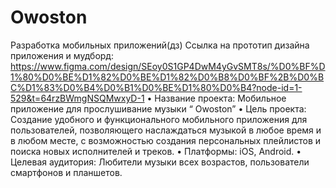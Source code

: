 # Owoston
Разработка мобильных приложений(дз)
Ссылка на прототип дизайна приложения и мудборд: https://www.figma.com/design/SEoy0S1GP4DwM4yGvSMT8s/%D0%BF%D1%80%D0%BE%D1%82%D0%BE%D1%82%D0%B8%D0%BF%2B%D0%BC%D1%83%D0%B4%D0%B1%D0%BE%D1%80%D0%B4?node-id=1-529&t=64rzBWmgNSQMwxyD-1
•	Название проекта: Мобильное приложение для прослушивание музыки “ Owoston”
•	Цель проекта: Создание удобного и функционального мобильного приложения для пользователей, позволяющего наслаждаться музыкой в любое время и в любом месте, с возможностью создания персональных плейлистов и поиска новых исполнителей и треков.
•	Платформы: iOS, Android.
•	Целевая аудитория: Любители музыки всех возрастов, пользователи смартфонов и планшетов.
